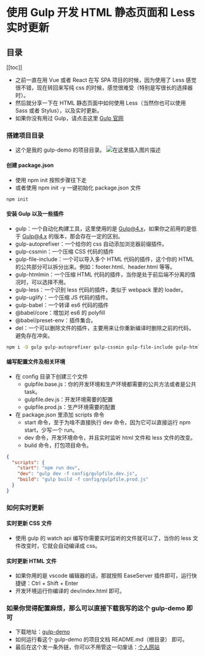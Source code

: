 # 使用 Gulp 开发 HTML 静态页面和 Less 实时更新

## 目录

[[toc]]

- 之前一直在用 Vue 或者 React 在写 SPA 项目的时候，因为使用了 Less 感觉很不错，现在转回来写纯 css 的时候，感觉很难受（特别是写很长的选择器时）。
- 然后就分享一下在 HTML 静态页面中如何使用 Less（当然你也可以使用 Sass 或者 Stylus），以及实时更新。
- 如果你没有用过 Gulp，请点击这里 [Gulp 官网](https://www.gulpjs.com.cn/)

### 搭建项目目录

- 这个是我的 gulp-demo 的项目目录。
  ![在这里插入图片描述](https://i-blog.csdnimg.cn/blog_migrate/320a164ade18a7aa6e073af8855defc7.png)

#### 创建 package.json

- 使用 npm init 按照步骤往下走
- 或者使用 npm init -y 一键初始化 package.json 文件

```sh
npm init
```

#### 安装 Gulp 以及一些插件

- gulp：一个自动化构建工具，这里使用的是 Gulp@4.x，如果你之前用的是低于 Gulp@4.x 的版本，那会存在一定的区别。
- gulp-autoprefixer：一个给你的 css 自动添加浏览器前缀插件。
- gulp-cssmin：一个压缩 CSS 代码的插件
- gulp-file-include：一个可以导入多个 HTML 代码的插件，这个你的 HTML 的公共部分可以拆分出来。例如：footer.html、header.html 等等。
- gulp-htmlmin：一个压缩 HTML 代码的插件，当你是处于前后端不分离的情况时，可以选择不用。
- gulp-less：一个识别 less 代码的插件，类似于 webpack 里的 loader。
- gulp-uglify：一个压缩 JS 代码的插件。
- gulp-babel：一个转译 es6 代码的插件
- @babel/core：增加对 es6 的 polyfill
- @babel/preset-env：插件集合。
- del：一个可以删除文件的插件，主要用来让你重新编译时删除之前的代码，避免存在冲突。

```sh
npm i -D gulp gulp-autoprefixer gulp-cssmin gulp-file-include gulp-htmlmin gulp-less gulp-uglify gulp-babel @babel/core @babel/preset-env del
```

#### 编写配置文件及相关环境

- 在 config 目录下创建三个文件
  - gulpfile.base.js：你的开发环境和生产环境都需要的公共方法或者是公共 task。
  - gulpfile.dev.js：开发环境需要的配置
  - gulpfile.prod.js：生产环境需要的配置
- 在 package.json 里添加 scripts 命令
  - start 命令，至于为啥不直接执行 dev 命令，因为它可以直接运行 npm start，少写一个 run。
  - dev 命令，开发环境命令，并且实时监听 html 文件和 less 文件的改变。
  - build 命令，打包项目命令。

```json
{
  "scripts": {
    "start": "npm run dev",
    "dev": "gulp dev -f config/gulpfile.dev.js",
    "build": "gulp build -f config/gulpfile.prod.js"
  }
}
```

### 如何实时更新

#### 实时更新 CSS 文件

- 使用 gulp 的 watch api 编写你需要实时监听的文件就可以了，当你的 less 文件改变时，它就会自动编译成 css。

#### 实时更新 HTML 文件

- 如果你用的是 vscode 编辑器的话，那就按照 EaseServer 插件即可，运行快捷键：Ctrl + Shift + Enter
- 开发环境运行你编译的 dev/index.html 即可。

### 如果你觉得配置麻烦，那么可以直接下载我写的这个 gulp-demo 即可

- 下载地址：[gulp-demo](https://gitee.com/MINECASE/gulp-demo.git)
- 如何运行看这个 gulp-demo 的项目文档 README.md（根目录） 即可。
- 最后在这个发一条外链，你可以不用管这一句废话：[个人网站](https://biaov.cn/)
